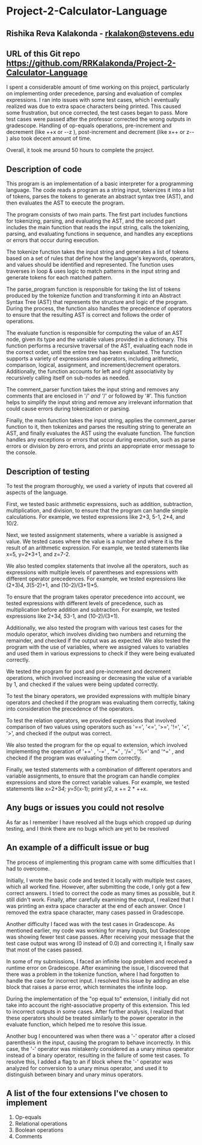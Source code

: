 # Project-2-Calculator-Language


##  Rishika Reva Kalakonda - rkalakon@stevens.edu

##  URL of this Git repo https://github.com/RRKalakonda/Project-2-Calculator-Language

I spent a considerable amount of time working on this project, particularly on implementing order precedence, parsing and evaluation of complex expressions. I ran into issues with some test cases, which I eventually realized was due to extra space characters being printed. This caused some frustration, but once corrected, the test cases began to pass. More test cases were passed after the professor corrected the wrong outputs in gradescope. Handling of op-equals operations, pre-increment and decrement (like ++x or --z ), post-increment and decrement (like x++ or z-- ) also took decent amount of time.

Overall, it took me around 50 hours to complete the project. 

## Description of code

This program is an implementation of a basic interpreter for a programming language. The code reads a program as a string input, tokenizes it into a list of tokens, parses the tokens to generate an abstract syntax tree (AST), and then evaluates the AST to execute the program.

The program consists of two main parts. The first part includes functions for tokenizing, parsing, and evaluating the AST, and the second part includes the main function that reads the input string, calls the tokenizing, parsing, and evaluating functions in sequence, and handles any exceptions or errors that occur during execution.

The tokenize function takes the input string and generates a list of tokens based on a set of rules that define how the language's keywords, operators, and values should be identified and represented. The function uses traverses in loop & uses logic to match patterns in the input string and generate tokens for each matched pattern.

The parse_program function is responsible for taking the list of tokens produced by the tokenize function and transforming it into an Abstract Syntax Tree (AST) that represents the structure and logic of the program. During the process, the function also handles the precedence of operators to ensure that the resulting AST is correct and follows the order of operations.

The evaluate function is responsible for computing the value of an AST node, given its type and the variable values provided in a dictionary. This function performs a recursive traversal of the AST, evaluating each node in the correct order, until the entire tree has been evaluated. The function supports a variety of expressions and operators, including arithmetic, comparison, logical, assignment, and increment/decrement operators. Additionally, the function accounts for left and right associativity by recursively calling itself on sub-nodes as needed.

The comment_parser function takes the input string and removes any comments that are enclosed in '/*' and '*/' or followed by '#'. This function helps to simplify the input string and remove any irrelevant information that could cause errors during tokenization or parsing.

Finally, the main function takes the input string, applies the comment_parser function to it, then tokenizes and parses the resulting string to generate an AST, and finally evaluates the AST using the evaluate function. The function handles any exceptions or errors that occur during execution, such as parse errors or division by zero errors, and prints an appropriate error message to the console.

## Description of testing

To test the program thoroughly, we used a variety of inputs that covered all aspects of the language.

First, we tested basic arithmetic expressions, such as addition, subtraction, multiplication, and division, to ensure that the program can handle simple calculations. For example, we tested expressions like 2+3, 5-1, 2*4, and 10/2.

Next, we tested assignment statements, where a variable is assigned a value. We tested cases where the value is a number and where it is the result of an arithmetic expression. For example, we tested statements like x=5, y=2*3+1, and z=7-2.

We also tested complex statements that involve all the operators, such as expressions with multiple levels of parentheses and expressions with different operator precedences. For example, we tested expressions like (2+3)*4, 3*(5-2)+1, and (10-2)/(3+1)*5.

To ensure that the program takes operator precedence into account, we tested expressions with different levels of precedence, such as multiplication before addition and subtraction. For example, we tested expressions like 2+3*4, 5*3-1, and (10-2)/(3+1).

Additionally, we also tested the program with various test cases for the modulo operator, which involves dividing two numbers and returning the remainder, and checked if the output was as expected. We also tested the program with the use of variables, where we assigned values to variables and used them in various expressions to check if they were being evaluated correctly.

We tested the program for post and pre-increment and decrement operations, which involved increasing or decreasing the value of a variable by 1, and checked if the values were being updated correctly.

To test the binary operators, we provided expressions with multiple binary operators and checked if the program was evaluating them correctly, taking into consideration the precedence of the operators.

To test the relation operators, we provided expressions that involved comparison of two values using operators such as '==', '<=', '>=', '!=', '<', '>', and checked if the output was correct.

We also tested the program for the op equal to extension, which involved implementing the operation of '+=' , '-=' , '*=' , '/=' , '%=' and '^=' , and checked if the program was evaluating them correctly.

Finally, we tested statements with a combination of different operators and variable assignments, to ensure that the program can handle complex expressions and store the correct variable values. For example, we tested statements like x=2+3*4; y=5*(x-1); print y/2, x += 2 * ++x.

##  Any bugs or issues you could not resolve

As far as I remember I have resolved all the bugs which cropped up during testing, and I think there are no bugs which are yet to be resolved 

## An example of a difficult issue or bug

The process of implementing this program came with some difficulties that I had to overcome. 

Initially, I wrote the basic code and tested it locally with multiple test cases, which all worked fine. However, after submitting the code, I only got a few correct answers. I tried to correct the code as many times as possible, but it still didn't work. Finally, after carefully examining the output, I realized that I was printing an extra space character at the end of each answer. Once I removed the extra space character, many cases passed in Gradescope.

Another difficulty I faced was with the test cases in Gradescope. As mentioned earlier, my code was working for many inputs, but Gradescope was showing fewer test case passes. After receiving your message that the test case output was wrong (0 instead of 0.0) and correcting it, I finally saw that most of the cases passed.

In some of my submissions, I faced an infinite loop problem and received a runtime error on Gradescope. After examining the issue, I discovered that there was a problem in the tokenize function, where I had forgotten to handle the case for incorrect input. I resolved this issue by adding an else block that raises a parse error, which terminates the infinite loop.

During the implementation of the "op equal to" extension, I initially did not take into account the right-associative property of this extension. This led to incorrect outputs in some cases. After further analysis, I realized that these operators should be treated similarly to the power operator in the evaluate function, which helped me to resolve this issue.

Another bug I encountered was when there was a '-' operator after a closed parenthesis in the input, causing the program to behave incorrectly. In this case, the '-' operator was mistakenly considered as a unary minus operator instead of a binary operator, resulting in the failure of some test cases. To resolve this, I added a flag to an if block where the '-' operator was analyzed for conversion to a unary minus operator, and used it to distinguish between binary and unary minus operators.


## A list of the four extensions I've chosen to implement
1. Op-equals
2. Relational operations
3. Boolean operations
4. Comments
